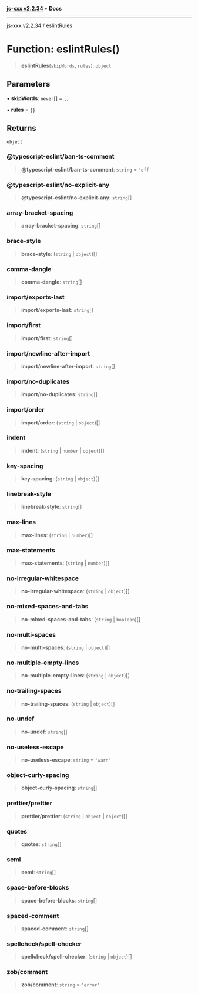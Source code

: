 [**js-xxx v2.2.34**](../README.md) • **Docs**

***

[js-xxx v2.2.34](../README.md) / eslintRules

# Function: eslintRules()

> **eslintRules**(`skipWords`, `rules`): `object`

## Parameters

• **skipWords**: `never`[] = `[]`

• **rules** = `{}`

## Returns

`object`

### @typescript-eslint/ban-ts-comment

> **@typescript-eslint/ban-ts-comment**: `string` = `'off'`

### @typescript-eslint/no-explicit-any

> **@typescript-eslint/no-explicit-any**: `string`[]

### array-bracket-spacing

> **array-bracket-spacing**: `string`[]

### brace-style

> **brace-style**: (`string` \| `object`)[]

### comma-dangle

> **comma-dangle**: `string`[]

### import/exports-last

> **import/exports-last**: `string`[]

### import/first

> **import/first**: `string`[]

### import/newline-after-import

> **import/newline-after-import**: `string`[]

### import/no-duplicates

> **import/no-duplicates**: `string`[]

### import/order

> **import/order**: (`string` \| `object`)[]

### indent

> **indent**: (`string` \| `number` \| `object`)[]

### key-spacing

> **key-spacing**: (`string` \| `object`)[]

### linebreak-style

> **linebreak-style**: `string`[]

### max-lines

> **max-lines**: (`string` \| `number`)[]

### max-statements

> **max-statements**: (`string` \| `number`)[]

### no-irregular-whitespace

> **no-irregular-whitespace**: (`string` \| `object`)[]

### no-mixed-spaces-and-tabs

> **no-mixed-spaces-and-tabs**: (`string` \| `boolean`)[]

### no-multi-spaces

> **no-multi-spaces**: (`string` \| `object`)[]

### no-multiple-empty-lines

> **no-multiple-empty-lines**: (`string` \| `object`)[]

### no-trailing-spaces

> **no-trailing-spaces**: (`string` \| `object`)[]

### no-undef

> **no-undef**: `string`[]

### no-useless-escape

> **no-useless-escape**: `string` = `'warn'`

### object-curly-spacing

> **object-curly-spacing**: `string`[]

### prettier/prettier

> **prettier/prettier**: (`string` \| `object` \| `object`)[]

### quotes

> **quotes**: `string`[]

### semi

> **semi**: `string`[]

### space-before-blocks

> **space-before-blocks**: `string`[]

### spaced-comment

> **spaced-comment**: `string`[]

### spellcheck/spell-checker

> **spellcheck/spell-checker**: (`string` \| `object`)[]

### zob/comment

> **zob/comment**: `string` = `'error'`
